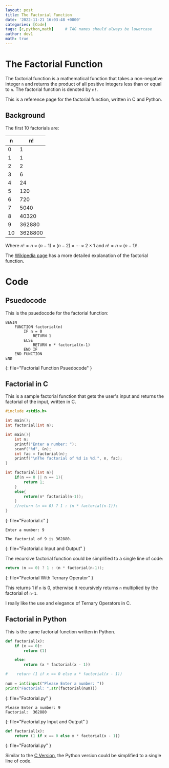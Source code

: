 ```yaml
---
layout: post
title: The Factorial Function
date: '2022-11-21 16:03:48 +0800'
categories: [Code]
tags: [c,python,math]     # TAG names should always be lowercase
author: dev1
math: true
---
```


# The Factorial Function

The factorial function is a mathematical function that takes a non-negative integer `n` and returns the product of all positive integers less than or equal to `n`. The factorial function is denoted by `n!`.

This is a reference page for the factorial function, written in C and Python.

## Background
The first 10 factorials are:

| n | n! |
|---|----|
| 0 | 1 |
| 1 | 1 |
| 2 | 2 |
| 3 | 6 |
| 4 | 24 |
| 5 | 120 |
| 6 | 720 |
| 7 | 5040 |
| 8 | 40320 |
| 9 | 362880 |
| 10 | 3628800 |

Where $n!=n\times(n-1)\times(n-2)\times\cdots\times2\times1$ and $n! = n\times(n-1)!$.


The [Wikipedia page](https://en.wikipedia.org/wiki/Factorial) has a more detailed explanation of the factorial function.

# Code

## Psuedocode
This is the psuedocode for the factorial function:

```
BEGIN
    FUNCTION factorial(n)
        IF n = 0
            RETURN 1
        ELSE
            RETURN n * factorial(n-1)
        END IF
    END FUNCTION
END
```
{: file="Factorial Function Psuedocode" }


## Factorial in C
This is a sample factorial function that gets the user's input and returns the factorial of the input, written in C.

```c
#include <stdio.h>

int main();
int factorial(int n);

int main(){
    int n;
    printf("Enter a number: ");
    scanf("%d", &n);
    int fac = factorial(n);
    printf("\nThe factorial of %d is %d.", n, fac);
}

int factorial(int n){
    if(n == 0 || n == 1){
        return 1;
    }
    else{
        return(n* factorial(n-1));
    }
    //return (n == 0) ? 1 : (n * factorial(n-1));
}
```
{: file="Factorial.c" }

```shell
Enter a number: 9

The factorial of 9 is 362880.
```
{: file="Factorial.c Input and Output" }

The recursive factorial function could be simplified to a single line of code:

```c
return (n == 0) ? 1 : (n * factorial(n-1));
```
{: file="Factorial With Ternary Operator" }

This returns 1 if `n` is 0, otherwise it recursively returns `n` multiplied by the factorial of `n-1`.

I really like the use and elegance of Ternary Operators in C.

## Factorial in Python
This is the same factorial function written in Python.

```python
def factorial(x):
    if (x == 0):
        return (1)

    else:
        return (x * factorial(x - 1))

#    return (1 if x == 0 else x * factorial(x - 1))
        
num = int(input("Please Enter a number: "))
print("Factorial: ",str(factorial(num)))
```
{: file="Factorial.py" }


```shell
Please Enter a number: 9
Factorial:  362880
```
{: file="Factorial.py Input and Output" }


```python
def factorial(x):
    return (1 if x == 0 else x * factorial(x - 1))
```
{: file="Factorial.py" }

Similar to the [C Version](#factorial-in-c), the Python version could be simplified to a single line of code.
